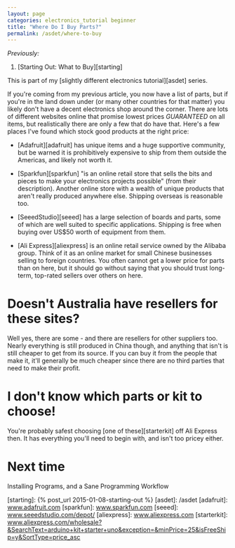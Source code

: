 ```yaml
---
layout: page
categories: electronics_tutorial beginner
title: "Where Do I Buy Parts?"
permalink: /asdet/where-to-buy
---
```


_Previously:_

1. [Starting Out: What to Buy][starting]

This is part of my [slightly different electronics tutorial][asdet] series.


If you're coming from my previous article, you now have a list of parts, but if you're in the land down under (or many other countries for that matter) you likely don't have a decent electronics shop around the corner.  There are lots of different websites online that promise lowest prices _GUARANTEED_ on all items, but realistically there are only a few that do have that.  Here's a few places I've found which stock good products at the right price:

- [Adafruit][adafruit] has unique items and a huge supportive community, but be warned it is prohibitively expensive to ship from them outside the Americas, and likely not worth it.

- [Sparkfun][sparkfun] "is an online retail store that sells the bits and pieces to make your electronics projects possible" (from their description).  Another online store with a wealth of unique products that aren't really produced anywhere else.  Shipping overseas is reasonable too.

- [SeeedStudio][seeed] has a large selection of boards and parts, some of which are well suited to specific applications.  Shipping is free when buying over US$50 worth of equipment from them.

- [Ali Express][aliexpress] is an online retail service owned by the Alibaba group.  Think of it as an online market for small Chinese businesses selling to foreign countries.  You often cannot get a lower price for parts than on here, but it should go without saying that you should trust long-term, top-rated sellers over others on here.

# Doesn't Australia have resellers for these sites?

Well yes, there are some - and there are resellers for other suppliers too.  Nearly everything is still produced in China though, and anything that isn't is still cheaper to get from its source. If you can buy it from the people that make it, it'll generally be much cheaper since there are no third parties that need to make their profit.

# I don't know which parts or kit to choose!

You're probably safest choosing [one of these][starterkit] off Ali Express then.  It has everything you'll need to begin with, and isn't too pricey either.

# Next time

Installing Programs, and a Sane Programming Workflow


[starting]: {% post_url 2015-01-08-starting-out %}
[asdet]: /asdet
[adafruit]: www.adafruit.com
[sparkfun]: www.sparkfun.com
[seeed]: www.seeedstudio.com/depot/
[aliexpress]: www.aliexpress.com
[starterkit]: www.aliexpress.com/wholesale?&SearchText=arduino+kit+starter+uno&exception=&minPrice=25&isFreeShip=y&SortType=price_asc
